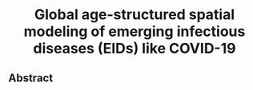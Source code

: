 <div align="center">
  <h1 align="center">Global age-structured spatial modeling of emerging infectious diseases (EIDs) like COVID-19
</h1>
</div>

## Abstract
